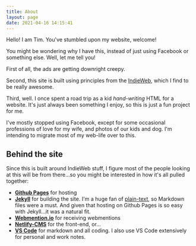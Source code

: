 ```yaml
---
title: About
layout: page
date: 2021-04-16 14:15:41
---
```


Hello! I am Tim. You've stumbled upon my website, welcome!

You might be wondering why I have this, instead of just using Facebook or something else. Well, let me tell you!

First of all, the ads are getting downright creepy.

Second, this site is built using principles from the [IndieWeb](https://www.indieweb.org), which I find to be really awesome.

Third, well. I once spent a road trip as a kid *hand-writing* HTML for a website. It's just always been something I enjoy, so this is just a fun project for me.

I've mostly stopped using Facebook, except for some occasional professions of love for my wife, and photos of our kids and dog. I'm intending to migrate most of my web-life over to this. 

## Behind the site

Since this is built around IndieWeb stuff, I figure most of the people looking at this will be from there...so you might be interested in how it's all pulled together:

- **[Github Pages](https://pages.github.com/)** for hosting
- **[Jekyll](https://jekyllrb.com/)** for building the site. I'm a huge fan of [plain-text](https://plaintextproject.online/), so Markdown files were a must. And given that hosting on Github Pages is so easy with Jekyll...it was a natural fit.
- **[Webmention.io](https://webmention.io/)** for receiving webmentions
- **[Netlify-CMS](https://www.netlifycms.org/)** for the front-end, or...
- **[VS Code](https://code.visualstudio.com/)** for markdown and all coding. I also use VS Code extensively for personal and work notes.